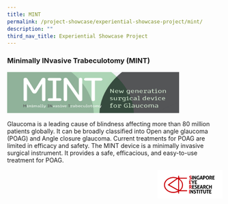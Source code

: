```yaml
---
title: MINT
permalink: /project-showcase/experiential-showcase-project/mint/
description: ""
third_nav_title: Experiential Showcase Project
---
```

### Minimally INvasive Trabeculotomy (MINT)

<img style="width:80%" src="/images/Experiential%20Showcases/MINT/mint%20logo.PNG">

Glaucoma is a leading cause of blindness affecting more than 80 million patients globally. It can be broadly classified into Open angle glaucoma (POAG) and Angle closure glaucoma. Current treatments for POAG are limited in efficacy and safety. 
The MINT device is a minimally invasive surgical instrument. It provides a safe, efficacious, and easy-to-use treatment for POAG.  

<img style="width:30%" src="/images/Experiential%20Showcases/MINT/seri_fnl_logo_fc.jpg" align="right">